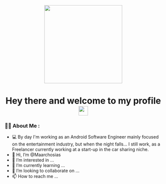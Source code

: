 <div id="header" align="center">
  <img src="https://media.giphy.com/media/CuuSHzuc0O166MRfjt/giphy.gif" width="250"/>
</div>

<h1 align="center">
  Hey there and welcome to my profile
  <img src="https://media.giphy.com/media/hvRJCLFzcasrR4ia7z/giphy.gif" width="30px"/>
</h1>

### :man_technologist: About Me :

- :computer: By day I'm working as an Android Software Engineer mainly focused on the entertainment industry, but when the night falls... I still work, as a Freelancer currently working at a start-up in the car sharing niche.
- 👋 Hi, I’m @Maarchosias
- 👀 I’m interested in ...
- 🌱 I’m currently learning ...
- 💞️ I’m looking to collaborate on ...
- 📫 How to reach me ...

<!---
Maarchosias/Maarchosias is a ✨ special ✨ repository because its `README.md` (this file) appears on your GitHub profile.
You can click the Preview link to take a look at your changes.
--->
